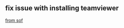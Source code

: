 ## fix issue with installing teamviewer

[from sof](https://askubuntu.com/questions/362951/installed-teamviewer-using-a-64-bit-system-but-i-get-a-dependency-error/363083)
